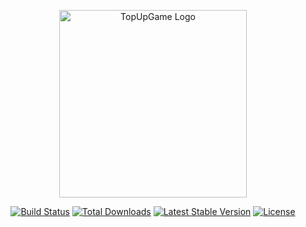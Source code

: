 <p align="center"> <a href="https://your-topup-platform.com" target="_blank"> <img src="https://yourdomain.com/assets/logo.svg" width="300" alt="TopUpGame Logo"> </a> </p> <p align="center"> <a href="https://github.com/your-org/topup-game/actions"><img src="https://github.com/your-org/topup-game/workflows/tests/badge.svg" alt="Build Status"></a> <a href="https://packagist.org/packages/your-org/topup-game"><img src="https://img.shields.io/packagist/dt/your-org/topup-game" alt="Total Downloads"></a> <a href="https://packagist.org/packages/your-org/topup-game"><img src="https://img.shields.io/packagist/v/your-org/topup-game" alt="Latest Stable Version"></a> <a href="https://opensource.org/licenses/MIT"><img src="https://img.shields.io/badge/license-MIT-blue.svg" alt="License"></a> </p>
